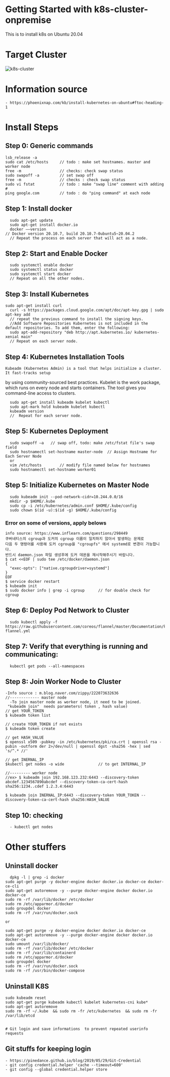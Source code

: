 # Getting Started with k8s-cluster-onpremise
This is to install k8s on Ubuntu 20.04

# Target Cluster

![k8s-cluster](https://user-images.githubusercontent.com/31757599/148323039-ec54f14e-2bc0-43d1-affc-24b68fec8976.png)
  
# Information source 
    - https://phoenixnap.com/kb/install-kubernetes-on-ubuntu#ftoc-heading-1
  
# Install Steps
  ## Step 0: Generic commands
    lsb_release -a
    sudo cat /etc/hosts     // todo : make set hostnames. master and worker node
    free -m                 // checks: check swap status
    sudo swapoff -a         // set swap off
    free -m                 // checks : check swap status
    sudo vi fstat           // todo : make "swap line" comment with adding #
    ping google.com         // todo : do "ping command" at each node 
  ## Step 1: Install docker 
	  sudo apt-get update  
	  sudo apt-get install docker.io  
	  docker ––version
    // Docker version 20.10.7, build 20.10.7-0ubuntu5~20.04.2  
	  // Repeat the process on each server that will act as a node.
  ## Step 2: Start and Enable Docker
	  sudo systemctl enable docker
	  sudo systemctl status docker
	  sudo systemctl start docker
	  // Repeat on all the other nodes.
  ## Step 3: Install Kubernetes
    sudo apt-get install curl
	  curl -s https://packages.cloud.google.com/apt/doc/apt-key.gpg | sudo apt-key add	  
	  // repeat the previous command to install the signing keys.
	  //Add Software Repositories Kubernetes is not included in the default repositories. To add them, enter the following:
	  sudo apt-add-repository "deb http://apt.kubernetes.io/ kubernetes-xenial main"
	  // Repeat on each server node.
  ## Step 4: Kubernetes Installation Tools
	Kubeadm (Kubernetes Admin) is a tool that helps initialize a cluster. It fast-tracks setup 
  by using community-sourced best practices. Kubelet is the work package, which runs on every node 
  and starts containers. The tool gives you command-line access to clusters.

	  sudo apt-get install kubeadm kubelet kubectl
	  sudo apt-mark hold kubeadm kubelet kubectl
	  kubeadm version
	  //  Repeat for each server node.
  ## Step 5: Kubernetes Deployment
	  sudo swapoff –a   // swap off, todo: make /etc/fstat file's swap field	  
	  sudo hostnamectl set-hostname master-node  // Assign Hostname for Each Server Node 
	  or
	  vim /etc/hosts        // modify file named below for hostnames
	  sudo hostnamectl set-hostname worker01
  ## Step 5: Initialize Kubernetes on Master Node
	  sudo kubeadm init --pod-network-cidr=10.244.0.0/16
	  mkdir -p $HOME/.kube
	  sudo cp -i /etc/kubernetes/admin.conf $HOME/.kube/config
	  sudo chown $(id -u):$(id -g) $HOME/.kube/config
  ### Error on some of versions,  apply belows
    info source: https://www.inflearn.com/questions/298449
    쿠버네티스의 cgroup과 도커의 cgroup 이름이 일치하지 않아서 발생하는 문제로 
    다음 두 명령어를 사용해 도커 cgroup을 "cgroupfs" 에서 systemd로 변경이 가능합니다. 
    반드시 daemon.json 파일 생성후에 도커 데몬을 재시작해주시기 바랍니다.   
    $ cat <<EOF | sudo tee /etc/docker/daemon.json
    {
      "exec-opts": ["native.cgroupdriver=systemd"]
    }
    EOF
    $ service docker restart
    $ kubeadm init
    $ sudo docker info | grep -i cgroup      // for double check for cgroup
  ## Step 6: Deploy Pod Network to Cluster
	  sudo kubectl apply -f https://raw.githubusercontent.com/coreos/flannel/master/Documentation/kube-flannel.yml

  ## Step 7: Verify that everything is running and communicating:
	  kubectl get pods --all-namespaces

  ## Step 8: Join Worker Node to Cluster
    -Info source : m.blog.naver.com/zippy/222073632636
    //------------- master node
	  -To join master node as worker node, it need to be joined.
     "kubeadm join"  needs parameters( token , hash value)
    // get YOUR_TOKEN
    $ kubeadm token list

    // create YOUR_TOKEN if not exists
    $ kubeadm token create

    // get HASH_VALUE
    $ openssl x509 -pubkey -in /etc/kubernetes/pki/ca.crt | openssl rsa -pubin -outform der 2>/dev/null | openssl dgst -sha256 -hex | sed 's/^.* //'
    
    // get INERNAL_IP
    $kubectl get nodes -o wide               // to get INTERNAL_IP

    //--------- worker node
    //ex> $ kubeadm join 192.168.123.232:6443 --discovery-token abcdef.1234567890abcdef --discovery-token-ca-cert-hash sha256:1234..cdef 1.2.3.4:6443
    
    $ kubeadm join INERNAL_IP:6443 --discovery-token YOUR_TOKEN --discovery-token-ca-cert-hash sha256:HASH_VALUE

  ## Step 10: checking
	  - kubectl get nodes 
    
# Other stuffers
  ## Uninstall docker
	  dpkg -l | grep -i docker
    sudo apt-get purge -y docker-engine docker docker.io docker-ce docker-ce-cli
    sudo apt-get autoremove -y --purge docker-engine docker docker.io docker-ce  
    sudo rm -rf /var/lib/docker /etc/docker
    sudo rm /etc/apparmor.d/docker
    sudo groupdel docker
    sudo rm -rf /var/run/docker.sock

    or

    sudo apt-get purge -y docker-engine docker docker.io docker-ce  
    sudo apt-get autoremove -y --purge docker-engine docker docker.io docker-ce  
    sudo umount /var/lib/docker/
    sudo rm -rf /var/lib/docker /etc/docker
    sudo rm -rf /var/lib/containerd
    sudo rm /etc/apparmor.d/docker
    sudo groupdel docker
    sudo rm -rf /var/run/docker.sock
    sudo rm -rf /usr/bin/docker-compose

  ## Uninstall K8S
    sudo kubeadm reset
    sudo apt-get purge kubeadm kubectl kubelet kubernetes-cni kube* 
    sudo apt-get autoremove
    sudo rm -rf ~/.kube  && sudo rm -fr /etc/kubernetes  && sudo rm -fr /var/lib/etcd


    # Git login and save informations  to prevent repeated userinfo requests
  ## Git stuffs for keeping login
    - https://pinedance.github.io/blog/2019/05/29/Git-Credential
    - git config credential.helper 'cache --timeout=600'
    - git config --global credential.helper store




    